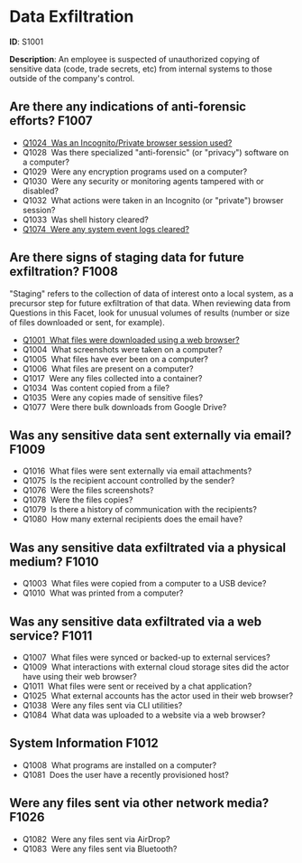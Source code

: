 # Data Exfiltration

**ID**: S1001

**Description**: An employee is suspected of unauthorized copying of sensitive data (code, trade secrets, etc) from internal systems to those outside of the company's control.

## Are there any indications of anti-forensic efforts? <span class="dfiqIdTag">F1007</span>

 - <a href="/questions/Q1024"><span class="dfiqIdTag">Q1024</span> &nbsp;Was an Incognito/Private browser session used?</a>
 - <span class="dfiqIdTag">Q1028</span> &nbsp;Was there specialized "anti-forensic" (or "privacy") software on a computer?
 - <span class="dfiqIdTag">Q1029</span> &nbsp;Were any encryption programs used on a computer?
 - <span class="dfiqIdTag">Q1030</span> &nbsp;Were any security or monitoring agents tampered with or disabled?
 - <span class="dfiqIdTag">Q1032</span> &nbsp;What actions were taken in an Incognito (or "private") browser session?
 - <span class="dfiqIdTag">Q1033</span> &nbsp;Was shell history cleared?
 - <a href="/questions/Q1074"><span class="dfiqIdTag">Q1074</span> &nbsp;Were any system event logs cleared?</a>
## Are there signs of staging data for future exfiltration? <span class="dfiqIdTag">F1008</span>
"Staging" refers to the collection of data of interest onto a local system, as a precursor step for future exfiltration of that data. When reviewing data from Questions in this Facet, look for unusual volumes of results (number or size of files downloaded or sent, for example).

 - <a href="/questions/Q1001"><span class="dfiqIdTag">Q1001</span> &nbsp;What files were downloaded using a web browser?</a>
 - <span class="dfiqIdTag">Q1004</span> &nbsp;What screenshots were taken on a computer?
 - <span class="dfiqIdTag">Q1005</span> &nbsp;What files have ever been on a computer?
 - <span class="dfiqIdTag">Q1006</span> &nbsp;What files are present on a computer?
 - <span class="dfiqIdTag">Q1017</span> &nbsp;Were any files collected into a container?
 - <span class="dfiqIdTag">Q1034</span> &nbsp;Was content copied from a file?
 - <span class="dfiqIdTag">Q1035</span> &nbsp;Were any copies made of sensitive files?
 - <span class="dfiqIdTag">Q1077</span> &nbsp;Were there bulk downloads from Google Drive?
## Was any sensitive data sent externally via email? <span class="dfiqIdTag">F1009</span>

 - <span class="dfiqIdTag">Q1016</span> &nbsp;What files were sent externally via email attachments?
 - <span class="dfiqIdTag">Q1075</span> &nbsp;Is the recipient account controlled by the sender?
 - <span class="dfiqIdTag">Q1076</span> &nbsp;Were the files screenshots?
 - <span class="dfiqIdTag">Q1078</span> &nbsp;Were the files copies?
 - <span class="dfiqIdTag">Q1079</span> &nbsp;Is there a history of communication with the recipients?
 - <span class="dfiqIdTag">Q1080</span> &nbsp;How many external recipients does the email have?
## Was any sensitive data exfiltrated via a physical medium? <span class="dfiqIdTag">F1010</span>

 - <span class="dfiqIdTag">Q1003</span> &nbsp;What files were copied from a computer to a USB device?
 - <span class="dfiqIdTag">Q1010</span> &nbsp;What was printed from a computer?
## Was any sensitive data exfiltrated via a web service? <span class="dfiqIdTag">F1011</span>

 - <span class="dfiqIdTag">Q1007</span> &nbsp;What files were synced or backed-up to external services?
 - <span class="dfiqIdTag">Q1009</span> &nbsp;What interactions with external cloud storage sites did the actor have using their web browser?
 - <span class="dfiqIdTag">Q1011</span> &nbsp;What files were sent or received by a chat application?
 - <span class="dfiqIdTag">Q1025</span> &nbsp;What external accounts has the actor used in their web browser?
 - <span class="dfiqIdTag">Q1038</span> &nbsp;Were any files sent via CLI utilities?
 - <span class="dfiqIdTag">Q1084</span> &nbsp;What data was uploaded to a website via a web browser?
## System Information <span class="dfiqIdTag">F1012</span>

 - <span class="dfiqIdTag">Q1008</span> &nbsp;What programs are installed on a computer?
 - <span class="dfiqIdTag">Q1081</span> &nbsp;Does the user have a recently provisioned host?
## Were any files sent via other network media? <span class="dfiqIdTag">F1026</span>

 - <span class="dfiqIdTag">Q1082</span> &nbsp;Were any files sent via AirDrop?
 - <span class="dfiqIdTag">Q1083</span> &nbsp;Were any files sent via Bluetooth?

